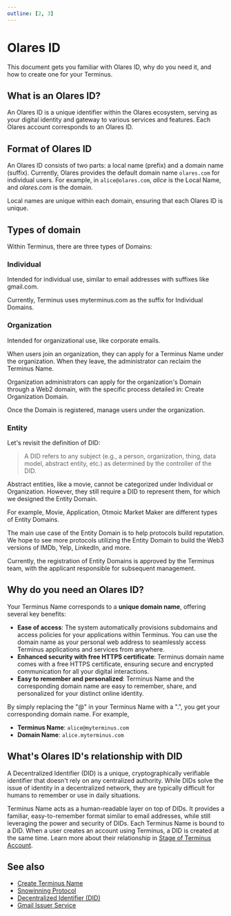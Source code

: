 ```yaml
---
outline: [2, 3]
---
```


# Olares ID

This document gets you familiar with Olares ID, why do you need it, and how to create one for your Terminus.

## What is an Olares ID?

An Olares ID is a unique identifier within the Olares ecosystem, serving as your digital identity and gateway to various services and features. Each Olares account corresponds to an Olares ID.

## Format of Olares ID

An Olares ID consists of two parts: a local name (prefix) and a domain name (suffix). Currently, Olares provides the default domain name `olares.com` for individual users. For example, in `alice@olares.com`, *alice* is the Local Name, and *olares.com* is the domain.

Local names are unique within each domain, ensuring that each Olares ID is unique.

## Types of domain
Within Terminus, there are three types of Domains:

### Individual
Intended for individual use, similar to email addresses with suffixes like gmail.com.

Currently, Terminus uses myterminus.com as the suffix for Individual Domains.

### Organization
Intended for organizational use, like corporate emails.

When users join an organization, they can apply for a Terminus Name under the organization. When they leave, the administrator can reclaim the Terminus Name.

Organization administrators can apply for the organization's Domain through a Web2 domain, with the specific process detailed in: Create Organization Domain.

Once the Domain is registered, manage users under the organization.

### Entity
Let's revisit the definition of DID:

> A DID refers to any subject (e.g., a person, organization, thing, data model, abstract entity, etc.) as determined by the controller of the DID.

Abstract entities, like a movie, cannot be categorized under Individual or Organization. However, they still require a DID to represent them, for which we designed the Entity Domain.

For example, Movie, Application, Otmoic Market Maker are different types of Entity Domains.

The main use case of the Entity Domain is to help protocols build reputation. We hope to see more protocols utilizing the Entity Domain to build the Web3 versions of IMDb, Yelp, LinkedIn, and more.

Currently, the registration of Entity Domains is approved by the Terminus team, with the applicant responsible for subsequent management.

## Why do you need an Olares ID?

Your Terminus Name corresponds to a **unique domain name**, offering several key benefits:

* **Ease of access**: The system automatically provisions subdomains and access policies for your applications within Terminus. You can use the domain name as your personal web address to seamlessly access Terminus applications and services from anywhere.
* **Enhanced security with free HTTPS certificate**: Terminus domain name comes with a free HTTPS certificate, ensuring secure and encrypted communication for all your digital interactions.
* **Easy to remember and personalized**: Terminus Name and the corresponding domain name are easy to remember, share, and personalized for your distinct online identity.

By simply replacing the "@" in your Terminus Name with a ".", you get your corresponding domain name. For example,

* **Terminus Name**: `alice@myterminus.com`
* **Domain Name**: `alice.myterminus.com`

## What's Olares ID's relationship with DID

A Decentralized Identifier (DID) is a unique, cryptographically verifiable identifier that doesn't rely on any centralized authority. While DIDs solve the issue of identity in a decentralized network, they are typically difficult for humans to remember or use in daily situations.

Terminus Name acts as a human-readable layer on top of DIDs. It provides a familiar, easy-to-remember format similar to email addresses, while still leveraging the power and security of DIDs.
Each Terminus Name is bound to a DID. When a user creates an account using Terminus, a DID is created at the same time. Learn more about their relationship in [Stage of Terminus Account](./account#understand-the-stage-of-account).


## See also

* [Create Terminus Name](../get-started/create-terminus-name.md)
* [Snowinning Protocol](https://docs.snowinning.com/protocol/overview.html)
* [Decentralized Identifier (DID)](https://docs.snowinning.com/protocol/did.html)
* [Gmail Issuer Service](https://docs.snowinning.com/verifiable-credential/terminus-name.html#gmail-issuer-service)
